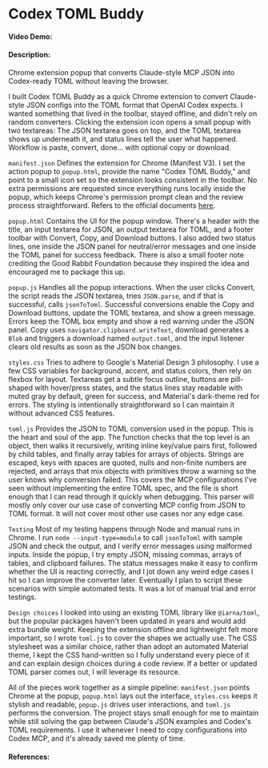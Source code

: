 # Codex TOML Buddy
#### Video Demo:
#### Description:
Chrome extension popup that converts Claude-style MCP JSON into Codex-ready TOML without leaving the browser.

I built Codex TOML Buddy as a quick Chrome extension to convert Claude-style JSON configs into the TOML format that OpenAI Codex expects. I wanted something that lived in the toolbar, stayed offline, and didn't rely on random converters. Clicking the extension icon opens a small popup with two textareas: The JSON textarea goes on top, and the TOML textarea shows up underneath it, and status lines tell the user what happened. Workflow is paste, convert, done... with optional copy or download.

`manifest.json`
Defines the extension for Chrome (Manifest V3). I set the action popup to `popup.html`, provide the name "Codex TOML Buddy," and point to a small icon set so the extension looks consistent in the toolbar. No extra permissions are requested since everything runs locally inside the popup, which keeps Chrome's permission prompt clean and the review process straightforward. Refers to the official documents [here](https://developer.chrome.com/docs/extensions/reference/manifest).

`popup.html`
Contains the UI for the popup window. There's a header with the title, an input textarea for JSON, an output textarea for TOML, and a footer toolbar with Convert, Copy, and Download buttons. I also added two status lines, one inside the JSON panel for neutral/error messages and one inside the TOML panel for success feedback. There is also a small footer note crediting the Good Rabbit Foundation because they inspired the idea and encouraged me to package this up.

`popup.js`
Handles all the popup interactions. When the user clicks Convert, the script reads the JSON textarea, tries `JSON.parse`, and if that is successful, calls `jsonToToml`. Successful conversions enable the Copy and Download buttons, update the TOML textarea, and show a green message. Errors keep the TOML box empty and show a red warning under the JSON panel. Copy uses `navigator.clipboard.writeText`, download generates a `Blob` and triggers a download named `output.toml`, and the input listener clears old results as soon as the JSON box changes.

`styles.css`
Tries to adhere to Google's Material Design 3 philosophy. I use a few CSS variables for background, accent, and status colors, then rely on flexbox for layout. Textareas get a subtle focus outline, buttons are pill-shaped with hover/press states, and the status lines stay readable with muted gray by default, green for success, and Material's dark-theme red for errors. The styling is intentionally straightforward so I can maintain it without advanced CSS features.

`toml.js`
Provides the JSON to TOML conversion used in the popup. This is the heart and soul of the app. The function checks that the top level is an object, then walks it recursively, writing inline key/value pairs first, followed by child tables, and finally array tables for arrays of objects. Strings are escaped, keys with spaces are quoted, nulls and non-finite numbers are rejected, and arrays that mix objects with primitives throw a warning so the user knows why conversion failed. This covers the MCP configurations I've seen without implementing the entire TOML spec, and the file is short enough that I can read through it quickly when debugging. This parser will mostly only cover our use case of converting MCP config from JSON to TOML format. It will not cover most other use cases nor any edge case.

`Testing`
Most of my testing happens through Node and manual runs in Chrome. I run `node --input-type=module` to call `jsonToToml` with sample JSON and check the output, and I verify error messages using malformed inputs. Inside the popup, I try empty JSON, missing commas, arrays of tables, and clipboard failures. The status messages make it easy to confirm whether the UI is reacting correctly, and I jot down any weird edge cases I hit so I can improve the converter later. Eventually I plan to script these scenarios with simple automated tests. It was a lot of manual trial and error testings.

`Design choices`
I looked into using an existing TOML library like `@iarna/toml`, but the popular packages haven't been updated in years and would add extra bundle weight. Keeping the extension offline and lightweight felt more important, so I wrote `toml.js` to cover the shapes we actually use. The CSS stylesheet was a similar choice, rather than adopt an automated Material theme, I kept the CSS hand-written so I fully understand every piece of it and can explain design choices during a code review. If a better or updated TOML parser comes out, I will leverage its resource.

All of the pieces work together as a simple pipeline: `manifest.json` points Chrome at the popup, `popup.html` lays out the interface, `styles.css` keeps it stylish and readable, `popup.js` drives user interactions, and `toml.js` performs the conversion. The project stays small enough for me to maintain while still solving the gap between Claude's JSON examples and Codex's TOML requirements. I use it whenever I need to copy configurations into Codex MCP, and it's already saved me plenty of time.

#### References:
[openai-codex-mcp-doc]: https://developers.openai.com/codex/mcp/
[chrome-ext-manifest]: https://developer.chrome.com/docs/extensions/reference/manifest